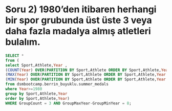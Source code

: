 # Soru 2) 1980’den itibaren herhangi bir spor grubunda üst üste 3 veya daha fazla madalya almış atletleri bulalım.

```SQL
SELECT *
from (
select Sport,Athlete,Year ,
(COUNT(Year) OVER(PARTITION BY Sport,Athlete ORDER BY Sport,Athlete,Year ROWS BETWEEN 1 PRECEDING AND 1 FOLLOWING)) as GroupCount,
(MAX(Year) OVER(PARTITION BY Sport,Athlete ORDER BY Sport,Athlete,Year ROWS BETWEEN 1 PRECEDING AND 1 FOLLOWING)) as GroupMaxYear,
(MIN(Year) OVER(PARTITION BY Sport,Athlete ORDER BY Sport,Athlete,Year ROWS BETWEEN 1 PRECEDING AND 1 FOLLOWING)) as GroupMinYear,
from dsmbootcamp.berrin_buyuklu.summer_medals
where Year>=1980
group by Sport,Athlete,Year
order by Sport,Athlete,Year) 
WHERE GroupCount = 3 AND GroupMaxYear-GroupMinYear = 8;
```

